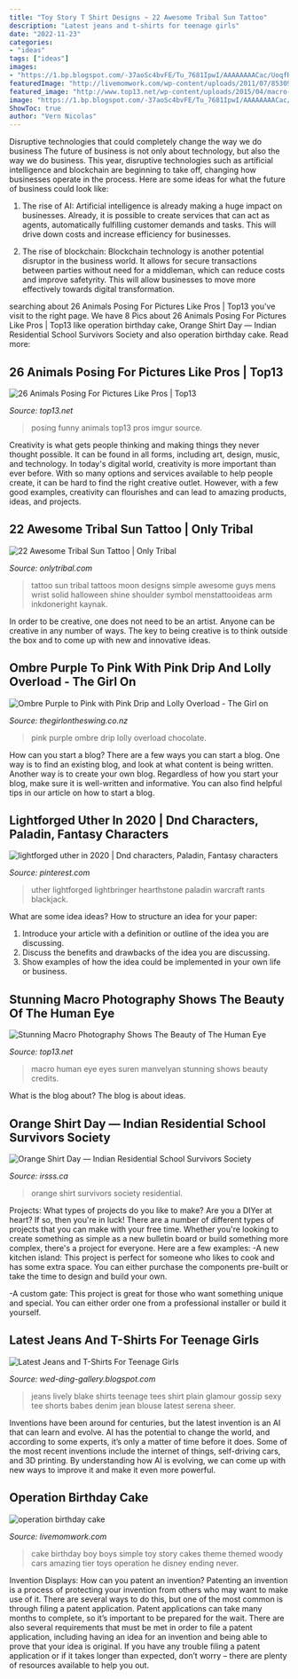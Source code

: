 ```yaml
---
title: "Toy Story T Shirt Designs ~ 22 Awesome Tribal Sun Tattoo"
description: "Latest jeans and t-shirts for teenage girls"
date: "2022-11-23"
categories:
- "ideas"
tags: ["ideas"]
images:
- "https://1.bp.blogspot.com/-37aoSc4bvFE/Tu_7681IpwI/AAAAAAAACac/UoqfRie_Q-Y/s1600/0707blake-lively-jeans-white-T_fa.jpg"
featuredImage: "http://livemomwork.com/wp-content/uploads/2011/07/85309988_STPJ9JOf_c.jpg"
featured_image: "http://www.top13.net/wp-content/uploads/2015/04/macro-photography-human-eyes-7.jpg"
image: "https://1.bp.blogspot.com/-37aoSc4bvFE/Tu_7681IpwI/AAAAAAAACac/UoqfRie_Q-Y/s1600/0707blake-lively-jeans-white-T_fa.jpg"
ShowToc: true
author: "Vern Nicolas"
---
```



Disruptive technologies that could completely change the way we do business
The future of business is not only about technology, but also the way we do business. This year, disruptive technologies such as artificial intelligence and blockchain are beginning to take off, changing how businesses operate in the process. Here are some ideas for what the future of business could look like:
1. The rise of AI: Artificial intelligence is already making a huge impact on businesses. Already, it is possible to create services that can act as agents, automatically fulfilling customer demands and tasks. This will drive down costs and increase efficiency for businesses.

2. The rise of blockchain: Blockchain technology is another potential disruptor in the business world. It allows for secure transactions between parties without need for a middleman, which can reduce costs and improve safetyrity. This will allow businesses to move more effectively towards digital transformation.


	

		
searching about 26 Animals Posing For Pictures Like Pros | Top13 you've visit to the right page. We have 8 Pics about 26 Animals Posing For Pictures Like Pros | Top13 like operation birthday cake, Orange Shirt Day — Indian Residential School Survivors Society and also operation birthday cake. Read more:
		
    
## 26 Animals Posing For Pictures Like Pros | Top13

<img loading=lazy src="http://www.top13.net/wp-content/uploads/2016/03/funny-animals-posing-for-camera-3.jpg" onerror="this.onerror=null;this.src='https://tse4.mm.bing.net/th?id=OIP.isH3536y92qhyx2T_pKTlAHaJ4&amp;pid=15.1';" alt="26 Animals Posing For Pictures Like Pros | Top13">

_Source: top13.net_

>posing funny animals top13 pros imgur source. 

	

Creativity is what gets people thinking and making things they never thought possible. It can be found in all forms, including art, design, music, and technology. In today's digital world, creativity is more important than ever before. With so many options and services available to help people create, it can be hard to find the right creative outlet. However, with a few good examples, creativity can flourishes and can lead to amazing products, ideas, and projects.

    
## 22 Awesome Tribal Sun Tattoo | Only Tribal

<img loading=lazy src="https://www.onlytribal.com/wp-content/uploads/2015/12/Tribal-Sun-Tattoos-for-Men.jpg" onerror="this.onerror=null;this.src='https://tse2.mm.bing.net/th?id=OIP.dKgcm2hDHccqYaqxw8tr0wHaI7&amp;pid=15.1';" alt="22 Awesome Tribal Sun Tattoo | Only Tribal">

_Source: onlytribal.com_

>tattoo sun tribal tattoos moon designs simple awesome guys mens wrist solid halloween shine shoulder symbol menstattooideas arm inkdoneright kaynak. 

	

In order to be creative, one does not need to be an artist. Anyone can be creative in any number of ways. The key to being creative is to think outside the box and to come up with new and innovative ideas.

    
## Ombre Purple To Pink With Pink Drip And Lolly Overload - The Girl On

<img loading=lazy src="https://www.thegirlontheswing.co.nz/spree/products/1445/large/IMG_5845_(8).JPG" onerror="this.onerror=null;this.src='https://tse2.mm.bing.net/th?id=OIP.ajDHyprboes9tXYcLpjJHAHaJ4&amp;pid=15.1';" alt="Ombre Purple to Pink with Pink Drip and Lolly Overload - The Girl on">

_Source: thegirlontheswing.co.nz_

>pink purple ombre drip lolly overload chocolate. 

	

How can you start a blog?
There are a few ways you can start a blog. One way is to find an existing blog, and look at what content is being written. Another way is to create your own blog. Regardless of how you start your blog, make sure it is well-written and informative. You can also find helpful tips in our article on how to start a blog.

    
## Lightforged Uther In 2020 | Dnd Characters, Paladin, Fantasy Characters

<img loading=lazy src="https://i.pinimg.com/736x/77/ee/78/77ee78c37b8ceb1ef8cecf4fa49b969d.jpg" onerror="this.onerror=null;this.src='https://tse3.mm.bing.net/th?id=OIP.FLvChqR-iD14-9rNWAgrhwAAAA&amp;pid=15.1';" alt="lightforged uther in 2020 | Dnd characters, Paladin, Fantasy characters">

_Source: pinterest.com_

>uther lightforged lightbringer hearthstone paladin warcraft rants blackjack. 

	

What are some idea ideas?
How to structure an idea for your paper:
1) Introduce your article with a definition or outline of the idea you are discussing.
2) Discuss the benefits and drawbacks of the idea you are discussing.
3) Show examples of how the idea could be implemented in your own life or business.

    
## Stunning Macro Photography Shows The Beauty Of The Human Eye

<img loading=lazy src="http://www.top13.net/wp-content/uploads/2015/04/macro-photography-human-eyes-7.jpg" onerror="this.onerror=null;this.src='https://tse2.mm.bing.net/th?id=OIP.MPB00HZRGeIUpm7xnNdVJQHaIg&amp;pid=15.1';" alt="Stunning Macro Photography Shows The Beauty of The Human Eye">

_Source: top13.net_

>macro human eye eyes suren manvelyan stunning shows beauty credits. 

	

What is the blog about?
The blog is about ideas.

    
## Orange Shirt Day — Indian Residential School Survivors Society

<img loading=lazy src="https://www.irsss.ca/files/orange-shirt-day-2.jpg" onerror="this.onerror=null;this.src='https://tse1.mm.bing.net/th?id=OIP.KQAQRLHvNwYQpg2Pq5GeUgHaJ4&amp;pid=15.1';" alt="Orange Shirt Day — Indian Residential School Survivors Society">

_Source: irsss.ca_

>orange shirt survivors society residential. 

	

Projects: What types of projects do you like to make?
Are you a DIYer at heart? If so, then you're in luck! There are a number of different types of projects that you can make with your free time. Whether you're looking to create something as simple as a new bulletin board or build something more complex, there's a project for everyone. Here are a few examples: 
-A new kitchen island: This project is perfect for someone who likes to cook and has some extra space. You can either purchase the components pre-built or take the time to design and build your own. 

-A custom gate: This project is great for those who want something unique and special. You can either order one from a professional installer or build it yourself.

    
## Latest Jeans And T-Shirts For Teenage Girls

<img loading=lazy src="https://1.bp.blogspot.com/-37aoSc4bvFE/Tu_7681IpwI/AAAAAAAACac/UoqfRie_Q-Y/s1600/0707blake-lively-jeans-white-T_fa.jpg" onerror="this.onerror=null;this.src='https://tse4.mm.bing.net/th?id=OIP.2bgWNqIE2PxTClA7xRuuogAAAA&amp;pid=15.1';" alt="Latest Jeans and T-Shirts For Teenage Girls">

_Source: wed-ding-gallery.blogspot.com_

>jeans lively blake shirts teenage tees shirt plain glamour gossip sexy tee shorts babes denim jean blouse latest serena sheer. 

	

Inventions have been around for centuries, but the latest invention is an AI that can learn and evolve. AI has the potential to change the world, and according to some experts, it’s only a matter of time before it does. Some of the most recent inventions include the internet of things, self-driving cars, and 3D printing. By understanding how AI is evolving, we can come up with new ways to improve it and make it even more powerful.

    
## Operation Birthday Cake

<img loading=lazy src="http://livemomwork.com/wp-content/uploads/2011/07/85309988_STPJ9JOf_c.jpg" onerror="this.onerror=null;this.src='https://tse1.mm.bing.net/th?id=OIP.AKTjJLGWFXslKmoyBxYX5gHaLB&amp;pid=15.1';" alt="operation birthday cake">

_Source: livemomwork.com_

>cake birthday boy boys simple toy story cakes theme themed woody cars amazing tier toys operation he disney ending never. 

	

Invention Displays: How can you patent an invention?
Patenting an invention is a process of protecting your invention from others who may want to make use of it. There are several ways to do this, but one of the most common is through filing a patent application. Patent applications can take many months to complete, so it’s important to be prepared for the wait. There are also several requirements that must be met in order to file a patent application, including having an idea for an invention and being able to prove that your idea is original. If you have any trouble filing a patent application or if it takes longer than expected, don’t worry – there are plenty of resources available to help you out.

